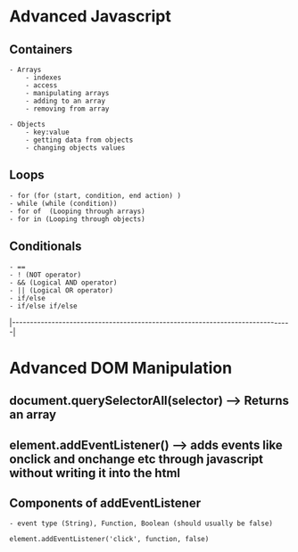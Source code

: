 # Advanced Javascript

## Containers
    - Arrays 
        - indexes
        - access
        - manipulating arrays
        - adding to an array
        - removing from array

    - Objects
        - key:value
        - getting data from objects
        - changing objects values

## Loops
    - for (for (start, condition, end action) )
    - while (while (condition))
    - for of  (Looping through arrays)
    - for in (Looping through objects)

## Conditionals
    - ==
    - ! (NOT operator)
    - && (Logical AND operator)
    - || (Logical OR operator)
    - if/else
    - if/else if/else

|------------------------------------------------------------------------------|

# Advanced DOM Manipulation

## document.querySelectorAll(selector) --> Returns an array

## element.addEventListener() --> adds events like onclick and onchange etc through javascript without writing it into the html

## Components of addEventListener
    - event type (String), Function, Boolean (should usually be false)

    element.addEventListener('click', function, false)
